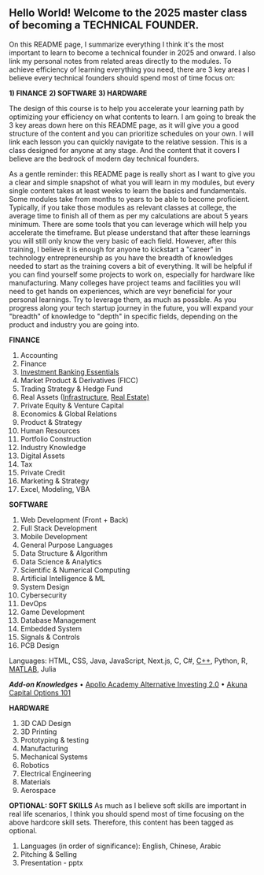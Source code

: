 ## Hello World! Welcome to the 2025 master class of becoming a TECHNICAL FOUNDER.

On this README page, I summarize everything I think it's the most important to learn to become a technical founder in 2025 and onward. I also link my personal notes from related areas directly to the modules. To achieve efficiency of learning everything you need, there are 3 key areas I believe every technical founders should spend most of time focus on:

**1) FINANCE**
**2) SOFTWARE**
**3) HARDWARE**

The design of this course is to help you accelerate your learning path by optimizing your efficiency on what contents to learn. I am going to break the 3 key areas down here on this README page, as it will give you a good structure of the content and you can prioritize schedules on your own. I will link each lesson you can quickly navigate to the relative session. This is a class designed for anyone at any stage. And the content that it covers I believe are the bedrock of modern day technical founders.

As a gentle reminder: this README page is really short as I want to give you a clear and simple snapshot of what you will learn in my modules, but every single content takes at least weeks to learn the basics and fundamentals. Some modules take from months to years to be able to become proficient. Typically, if you take those modules as relevant classes at college, the average time to finish all of them as per my calculations are about 5 years minimum. There are some tools that you can leverage which will help you accelerate the timeframe. But please understand that after these learnings you will still only know the very basic of each field. However, after this training, I believe it is enough for anyone to kickstart a "career" in technology entrepreneurship as you have the breadth of knowledges needed to start as the training covers a bit of everything. It will be helpful if you can find yourself some projects to work on, especially for hardware like manufacturing. Many colleges have project teams and facilities you will need to get hands on experiences, which are veyr beneficial for your personal learnings. Try to leverage them, as much as possible. As you progress along your tech startup journey in the future, you will expand your "breadth" of knowledge to "depth" in specific fields, depending on the product and industry you are going into. 

**FINANCE**
1) Accounting
2) Finance
3) [Investment Banking Essentials](https://oil-mink-141.notion.site/Investment-Banking-Essentials-177b5269fa23805192f5f93466996b4c)
4) Market Product & Derivatives (FICC)
5) Trading Strategy & Hedge Fund
6) Real Assets ([Infrastructure](https://oil-mink-141.notion.site/Infrastructure-1b1b5269fa238043a2dedcda0e0bac9d?pvs=4), [Real Estate)](https://oil-mink-141.notion.site/Real-Estate-1c1b5269fa2380688481f06c833e60ae?pvs=730)
7) Private Equity & Venture Capital 
8) Economics & Global Relations
9) Product & Strategy
10) Human Resources
11) Portfolio Construction
12) Industry Knowledge
13) Digital Assets
14) Tax
15) Private Credit
16) Marketing & Strategy
17) Excel, Modeling, VBA

**SOFTWARE**
1) Web Development (Front + Back)
2) Full Stack Development
3) Mobile Development
4) General Purpose Languages 
5) Data Structure & Algorithm
6) Data Science & Analytics
7) Scientific & Numerical Computing
8) Artificial Intelligence & ML
9) System Design
10) Cybersecurity
11) DevOps
12) Game Development
13) Database Management
14) Embedded System
15) Signals & Controls
16) PCB Design

Languages: HTML, CSS, Java, JavaScript, Next.js, C, C#, [C++](https://oil-mink-141.notion.site/C-163b5269fa2380819db5e320648cbf0a?pvs=4), Python, R, [MATLAB](https://oil-mink-141.notion.site/C-163b5269fa2380819db5e320648cbf0a?pvs=4), Julia

***Add-on Knowledges***
• [Apollo Academy Alternative Investing 2.0](https://oil-mink-141.notion.site/Apollo-Academy-17db5269fa238009acd9e8d1fd70d1d6?pvs=4)
• [Akuna Capital Options 101](https://oil-mink-141.notion.site/Akuna-Options-101-178b5269fa2380a2b0cfead306e262ee?pvs=4)

**HARDWARE**
1) 3D CAD Design
2) 3D Printing
3) Prototyping & testing
4) Manufacturing
5) Mechanical Systems
6) Robotics
7) Electrical Engineering
8) Materials
9) Aerospace

**OPTIONAL: SOFT SKILLS**
As much as I believe soft skills are important in real life scenarios, I think you should spend most of time focusing on the above hardcore skill sets. Therefore, this content has been tagged as optional.

1) Languages (in order of significance): English, Chinese, Arabic
2) Pitching & Selling
3) Presentation - pptx






